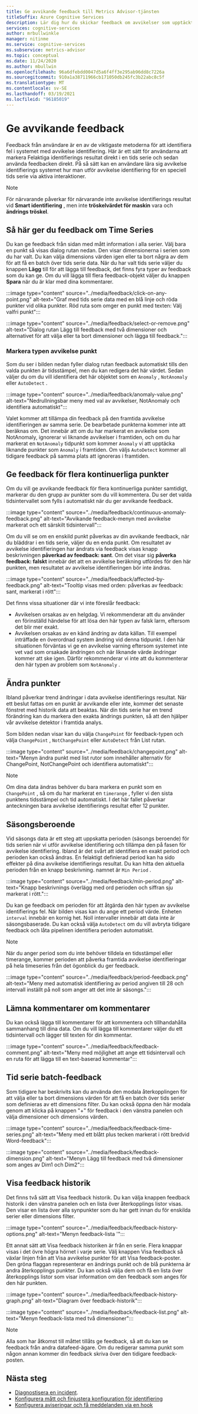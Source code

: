 ```yaml
---
title: Ge avvikande feedback till Metrics Advisor-tjänsten
titleSuffix: Azure Cognitive Services
description: Lär dig hur du skickar feedback om avvikelser som upptäckts av din Metric Advisor-instans och justera resultaten.
services: cognitive-services
author: mrbullwinkle
manager: nitinme
ms.service: cognitive-services
ms.subservice: metrics-advisor
ms.topic: conceptual
ms.date: 11/24/2020
ms.author: mbullwin
ms.openlocfilehash: 96a6dfebdd0047d5a6f4ff3e295ab96dd8c7226a
ms.sourcegitcommit: 910a1a38711966cb171050db245fc3b22abc8c5f
ms.translationtype: MT
ms.contentlocale: sv-SE
ms.lasthandoff: 03/19/2021
ms.locfileid: "96185019"
---
```

# <a name="provide-anomaly-feedback"></a>Ge avvikande feedback

Feedback från användare är en av de viktigaste metoderna för att identifiera fel i systemet med avvikelse identifiering. Här är ett sätt för användarna att markera Felaktiga identifierings resultat direkt i en tids serie och sedan använda feedbacken direkt. På så sätt kan en användare lära sig avvikelse identifierings systemet hur man utför avvikelse identifiering för en speciell tids serie via aktiva interaktioner. 

> [!NOTE]
> För närvarande påverkar för närvarande inte avvikelse identifierings resultat vid **Smart identifiering** , men inte **tröskelvärdet för maskin** vara och **ändrings tröskel**.

## <a name="how-to-give-time-series-feedback"></a>Så här ger du feedback om Time Series

Du kan ge feedback från sidan med mått information i alla serier. Välj bara en punkt så visas dialog rutan nedan. Den visar dimensionerna i serien som du har valt. Du kan välja dimensions värden igen eller ta bort några av dem för att få en batch över tids serie data. När du har valt tids serie väljer du knappen **Lägg** till för att lägga till feedback, det finns fyra typer av feedback som du kan ge. Om du vill lägga till flera feedback-objekt väljer du knappen **Spara** när du är klar med dina kommentarer.

:::image type="content" source="../media/feedback/click-on-any-point.png" alt-text="Graf med tids serie data med en blå linje och röda punkter vid olika punkter. Röd ruta som omger en punkt med texten: Välj valfri punkt":::

:::image type="content" source="../media/feedback/select-or-remove.png" alt-text="Dialog rutan Lägg till feedback med två dimensioner och alternativet för att välja eller ta bort dimensioner och lägga till feedback.":::

### <a name="mark-the-anomaly-point-type"></a>Markera typen avvikelse punkt

Som du ser i bilden nedan fyller dialog rutan feedback automatiskt tills den valda punkten är tidsstämpel, men du kan redigera det här värdet. Sedan väljer du om du vill identifiera det här objektet som en `Anomaly` , `NotAnomaly` eller `AutoDetect` .

:::image type="content" source="../media/feedback/anomaly-value.png" alt-text="Nedrullningsbar meny med val av avvikelser, NotAnomaly och identifiera automatiskt":::

Valet kommer att tillämpa din feedback på den framtida avvikelse identifieringen av samma serie. De bearbetade punkterna kommer inte att beräknas om. Det innebär att om du har markerat en avvikelse som NotAnomaly, ignorerar vi liknande avvikelser i framtiden, och om du har markerat en `NotAnomaly` tidpunkt som kommer `Anomaly` vi att upptäcka liknande punkter som `Anomaly` i framtiden. Om väljs `AutoDetect` kommer all tidigare feedback på samma plats att ignoreras i framtiden.

## <a name="provide-feedback-for-multiple-continuous-points"></a>Ge feedback för flera kontinuerliga punkter 

Om du vill ge avvikande feedback för flera kontinuerliga punkter samtidigt, markerar du den grupp av punkter som du vill kommentera. Du ser det valda tidsintervallet som fylls i automatiskt när du ger avvikande feedback.

:::image type="content" source="../media/feedback/continuous-anomaly-feedback.png" alt-text="Avvikande feedback-menyn med avvikelse markerat och ett särskilt tidsintervall":::

Om du vill se om en enskild punkt påverkas av din avvikande feedback, när du bläddrar i en tids serie, väljer du en enda punkt. Om resultatet av avvikelse identifieringen har ändrats via feedback visas knapp beskrivningen **påverkad av feedback: sant**. Om det visar sig **påverka feedback: falskt** innebär det att en avvikelse beräkning utfördes för den här punkten, men resultatet av avvikelse identifieringen bör inte ändras.

:::image type="content" source="../media/feedback/affected-by-feedback.png" alt-text="Tooltip visas med orden: påverkas av feedback: sant, markerat i rött":::

Det finns vissa situationer där vi inte föreslår feedback:

- Avvikelsen orsakas av en helgdag. Vi rekommenderar att du använder en förinställd händelse för att lösa den här typen av falsk larm, eftersom det blir mer exakt.
- Avvikelsen orsakas av en känd ändring av data källan. Till exempel inträffade en överordnad system ändring vid denna tidpunkt. I den här situationen förväntas vi ge en avvikelse varning eftersom systemet inte vet vad som orsakade ändringen och när liknande värde ändringar kommer att ske igen. Därför rekommenderar vi inte att du kommenterar den här typen av problem som `NotAnomaly` .

## <a name="change-points"></a>Ändra punkter

Ibland påverkar trend ändringar i data avvikelse identifierings resultat. När ett beslut fattas om en punkt är avvikande eller inte, kommer det senaste fönstret med historik data att beaktas. När din tids serie har en trend förändring kan du markera den exakta ändrings punkten, så att den hjälper vår avvikelse detektor i framtida analys.

Som bilden nedan visar kan du välja `ChangePoint` för feedback-typen och välja `ChangePoint` , `NotChangePoint` eller `AutoDetect` från List rutan.

:::image type="content" source="../media/feedback/changepoint.png" alt-text="Menyn ändra punkt med list rutor som innehåller alternativ för ChangePoint, NotChangePoint och identifiera automatiskt":::

> [!NOTE]
> Om dina data ändras behöver du bara markera en punkt som en `ChangePoint` , så om du har markerat en `timerange` , fyller vi den sista punktens tidsstämpel och tid automatiskt. I det här fallet påverkar anteckningen bara avvikelse identifierings resultat efter 12 punkter.

## <a name="seasonality"></a>Säsongsberoende

Vid säsongs data är ett steg att uppskatta perioden (säsongs beroende) för tids serien när vi utför avvikelse identifiering och tillämpa den på fasen för avvikelse identifiering. Ibland är det svårt att identifiera en exakt period och perioden kan också ändras. En felaktigt definierad period kan ha sido effekter på dina avvikelse identifierings resultat. Du kan hitta den aktuella perioden från en knapp beskrivning. namnet är `Min Period` .

:::image type="content" source="../media/feedback/min-period.png" alt-text="Knapp beskrivnings överlägg med ord perioden och siffran sju markerat i rött.":::

Du kan ge feedback om perioden för att åtgärda den här typen av avvikelse identifierings fel. När bilden visas kan du ange ett period värde. Enheten `interval` innebär en kornig het. Noll intervaller innebär att data inte är säsongsbaserade. Du kan också välja `AutoDetect` om du vill avbryta tidigare feedback och låta pipelinen identifiera perioden automatiskt. 
 
> [!NOTE]
> När du anger period som du inte behöver tilldela en tidsstämpel eller timerange, kommer perioden att påverka framtida avvikelse identifieringar på hela timeseries från det ögonblick du ger feedback.


:::image type="content" source="../media/feedback/period-feedback.png" alt-text="Meny med automatisk identifiering av period angiven till 28 och intervall inställt på noll som anger att det inte är säsongs.":::

## <a name="provide-comment-feedback"></a>Lämna kommentarer om kommentarer

Du kan också lägga till kommentarer för att kommentera och tillhandahålla sammanhang till dina data. Om du vill lägga till kommentarer väljer du ett tidsintervall och lägger till texten för din kommentar.

:::image type="content" source="../media/feedback/feedback-comment.png" alt-text="Meny med möjlighet att ange ett tidsintervall och en ruta för att lägga till en text-baserad kommentar":::

## <a name="time-series-batch-feedback"></a>Tid serie batch-feedback

Som tidigare har beskrivits kan du använda den modala återkopplingen för att välja eller ta bort dimensions värden för att få en batch över tids serier som definieras av ett dimensions filter. Du kan också öppna den här modala genom att klicka på knappen "+" för feedback i den vänstra panelen och välja dimensioner och dimensions värden.

:::image type="content" source="../media/feedback/feedback-time-series.png" alt-text="Meny med ett blått plus tecken markerat i rött bredvid Word-feedback":::

:::image type="content" source="../media/feedback/feedback-dimension.png" alt-text="Menyn Lägg till feedback med två dimensioner som anges av Dim1 och Dim2":::

## <a name="how-to-view-feedback-history"></a>Visa feedback historik

Det finns två sätt att Visa feedback historik. Du kan välja knappen feedback historik i den vänstra panelen och en lista över återkopplings listor visas. Den visar en lista över alla synpunkter som du har gett innan du för enskilda serier eller dimensions filter.

:::image type="content" source="../media/feedback/feedback-history-options.png" alt-text="Menyn feedback-lista '":::

Ett annat sätt att Visa feedback historiken är från en serie. Flera knappar visas i det övre högra hörnet i varje serie. Välj knappen Visa feedback så växlar linjen från att Visa avvikelse punkter för att Visa feedback-poster. Den gröna flaggan representerar en ändrings punkt och de blå punkterna är andra återkopplings punkter. Du kan också välja dem och få en lista över återkopplings listor som visar information om den feedback som anges för den här punkten.

:::image type="content" source="../media/feedback/feedback-history-graph.png" alt-text="Diagram över feedback-historik":::

:::image type="content" source="../media/feedback/feedback-list.png" alt-text="Menyn feedback-lista med två dimensioner":::

> [!NOTE]
> Alla som har åtkomst till måttet tillåts ge feedback, så att du kan se feedback från andra datafeed-ägare. Om du redigerar samma punkt som någon annan kommer din feedback skriva över den tidigare feedback-posten.       

## <a name="next-steps"></a>Nästa steg
- [Diagnostisera en incident](diagnose-incident.md).
- [Konfigurera mått och finjustera konfiguration för identifiering](configure-metrics.md)
- [Konfigurera aviseringar och få meddelanden via en hook](../how-tos/alerts.md)